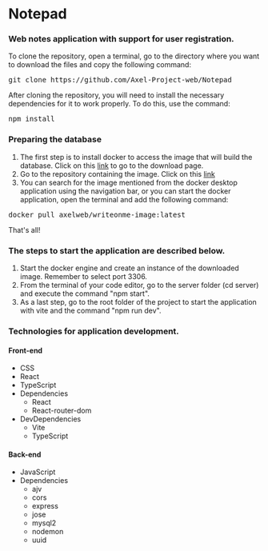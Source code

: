 # Notepad
### Web notes application with support for user registration.  
To clone the repository, open a terminal, go to the directory where you want to download the files and copy the following command:

  <pre>git clone https://github.com/Axel-Project-web/Notepad</pre>

After cloning the repository, you will need to install the necessary dependencies for it to work properly. To do this, use the command: 

  <pre>npm install</pre>

### Preparing the database
1. The first step is to install docker to access the image that will build the database. Click on this [link](https://www.docker.com/get-started/) to go to the download page.
2. Go to the repository containing the image. Click on this [link](https://hub.docker.com/r/axelweb/writeonme-image/tags)
3. You can search for the image mentioned from the docker desktop application using the navigation bar, or you can start the docker application, open the terminal and add the following command:
<pre>docker pull axelweb/writeonme-image:latest</pre>
That's all!
### The steps to start the application are described below.
1. Start the docker engine and create an instance of the downloaded image. Remember to select port 3306.
2. From the terminal of your code editor, go to the server folder (cd server) and execute the command "npm start".
3. As a last step, go to the root folder of the project to start the application with vite and the command "npm run dev".
### Technologies for application development.
#### Front-end 
- CSS
- React
- TypeScript
- Dependencies
  - React
  - React-router-dom
- DevDependencies
  - Vite
  - TypeScript
#### Back-end
- JavaScript
- Dependencies
  - ajv
  - cors
  - express
  - jose
  - mysql2
  - nodemon
  - uuid
  
